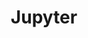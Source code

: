 ---
blog: https://blog.jupyter.org/
codehost: https://github.com/jupyter
logohandle: jupyter
sort: jupyter
title: Jupyter
twitter: https://x.com/ProjectJupyter
website: http://jupyter.org/
wikipedia: https://en.wikipedia.org/wiki/Project_Jupyter
---